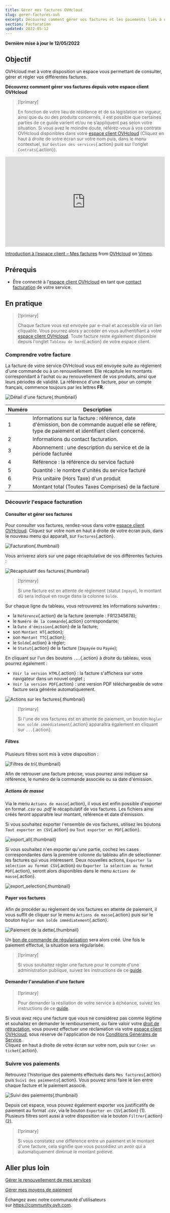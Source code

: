 ```yaml
---
title: Gérer mes factures OVHcloud
slug: gerer-factures-ovh
excerpt: Découvrez comment gérer vos factures et les paiements liés à celles-ci
section: Facturation
updated: 2022-05-12
---
```


**Dernière mise à jour le 12/05/2022**

## Objectif

OVHcloud met à votre disposition un espace vous permettant de consulter, gérer et régler vos différentes factures.

**Découvrez comment gérer vos factures depuis votre espace client OVHcloud**

> [!primary]
>
> En fonction de votre lieu de résidence et de sa législation en vigueur, ainsi que du ou des produits concernés, il est possible que certaines parties de ce guide varient et/ou ne s’appliquent pas selon votre situation. Si vous avez le moindre doute, référez-vous à vos contrats OVHcloud disponibles dans votre [espace client OVHcloud](https://www.ovh.com/auth/?action=gotomanager&from=https://www.ovh.com/fr/&ovhSubsidiary=fr) (Cliquez en haut à droite de votre écran sur votre nom puis, dans le menu contextuel, sur `Gestion des services`{.action} puis sur l'onglet `Contrats`{.action}).
>

<div style="padding:56.25% 0 0 0;position:relative;"><iframe src="https://player.vimeo.com/video/696213687?h=78a6ea1e6e&title=0&byline=0&portrait=0" style="position:absolute;top:0;left:0;width:100%;height:100%;" frameborder="0" allow="autoplay; fullscreen; picture-in-picture" allowfullscreen></iframe></div><script src="https://player.vimeo.com/api/player.js"></script>
<p><a href="https://vimeo.com/696213687">Introduction &agrave; l&rsquo;espace client &ndash; Mes factures</a> from <a href="https://vimeo.com/ovhcloud">OVHcloud</a> on <a href="https://vimeo.com">Vimeo</a>.</p>

## Prérequis

- Être connecté à l'[espace client OVHcloud](https://www.ovh.com/auth/?action=gotomanager&from=https://www.ovh.com/fr/&ovhSubsidiary=fr) en tant que [contact facturation](https://docs.ovh.com/fr/customer/gestion-des-contacts/) de votre service.

## En pratique

> [!primary]
>
> Chaque facture vous est envoyée par e-mail et accessible via un lien cliquable. Vous pourrez alors y accéder en vous authentifiant à votre [espace client OVHcloud](https://www.ovh.com/auth/?action=gotomanager&from=https://www.ovh.com/fr/&ovhSubsidiary=fr). Toute facture reste également disponible depuis l'onglet `Tableau de bord`{.action} de votre espace client.
>

### Comprendre votre facture

La facture de votre service OVHcloud vous est envoyée suite au règlement d'une commande ou à un renouvellement. Elle récapitule les montants correspondant à l'achat ou au renouvellement de vos produits, ainsi que leurs périodes de validité. La référence d'une facture, pour un compte français, commence toujours par les lettres **FR**.

![Détail d'une facture](images/invoice_ovh.png){.thumbnail}

|Numéro|Description|
|---|---|
|1|Informations sur la facture : référence, date d'émission, bon de commande auquel elle se réfère, type de paiement et identifiant client concerné.|
|2|Informations du contact facturation.|
|3|Abonnement : une description du service et de la période facturée|
|4|Référence : la référence du service facturé|
|5|Quantité : le nombre d'unités du service facturé|
|6|Prix unitaire (Hors Taxe) d'un produit|
|7|Montant total (Toutes Taxes Comprises) de la facture|

### Découvrir l'espace facturation

#### Consulter et gérer ses factures

Pour consulter vos factures, rendez-vous dans votre [espace client OVHcloud](https://www.ovh.com/auth/?action=gotomanager&from=https://www.ovh.com/fr/&ovhSubsidiary=fr). Cliquez sur votre nom en haut à droite de votre écran puis, dans le nouveau menu qui apparaît, sur `Factures`{.action}.

![Facturation](images/hubinvoices.png){.thumbnail}

Vous arriverez alors sur une page récapitulative de vos différentes factures :

![Récapitulatif des factures](images/billing_section.png){.thumbnail}

> [!primary]
>
> Si une facture est en attente de règlement (statut `Impayé`), le montant dû sera indiqué en rouge dans la colonne `Solde`.
>

Sur chaque ligne du tableau, vous retrouverez les informations suivantes :

- la `Référence`{.action} de la facture (exemple : FR12345678);
- le `Numéro de la commande`{.action} correspondante;
- la `Date d'émission`{.action} de la facture;
- son `Montant HT`{.action};
- son `Montant TTC`{.action};
- le `Solde`{.action} à régler;
- le `Statut`{.action} de la facture (`Impayée` ou `Payée`);

En cliquant sur l'un des boutons `...`{.action} à droite du tableau, vous pourrez également :

- `Voir la version HTML`{.action} : la facture s'affichera sur votre navigateur dans un nouvel onglet ;
- `Voir la version PDF`{.action} : une version PDF téléchargeable de votre facture sera générée automatiquement.

![Actions sur les factures](images/actions_choices.png){.thumbnail}

> [!primary]
>
> Si l'une de vos factures est en attente de paiement, un bouton `Régler mon solde immédiatement`{.action} apparaîtra également en cliquant sur `...`{.action}.
>

##### **Filtres**

Plusieurs filtres sont mis à votre disposition :

![Filtres de tri](images/sort_filters.png){.thumbnail}

Afin de retrouver une facture précise, vous pourrez ainsi indiquer sa référence, le numéro de la commande associée ou sa date d'émission.

##### **Actions de masse**

Via le menu `Actions de masse`{.action}, il vous est enfin possible d'exporter en format *.csv* ou *.pdf* le récapitulatif de vos factures. Les fichiers ainsi créés feront apparaître leur montant, référence et date d'émission.

Si vous souhaitez exporter l'ensemble de vos factures, utilisez les boutons `Tout exporter en CSV`{.action} ou `Tout exporter en PDF`{.action}.

![export_all](images/export_all.png){.thumbnail}

Si vous souhaitez n'en exporter qu'une partie, cochez les cases correspondantes dans la première colonne du tableau afin de sélectionner les factures qui vous intéressent. Deux nouvelles actions, `Exporter la sélection au format CSV`{.action} ou `Exporter la sélection au format PDF`{.action}, seront alors disponibles dans le menu `Actions de masse`{.action}.

![export_selection](images/export_selection.png){.thumbnail}

#### Payer vos factures <a name="pay-bills"></a>

Afin de procéder au règlement de vos factures en attente de paiement, il vous suffit de cliquer sur le menu `Actions de masse`{.action} puis sur le bouton `Régler mon solde immédiatement`{.action}.

![Paiement de la dette](images/pay_debt.png){.thumbnail}

Un [bon de commande de régularisation](https://docs.ovh.com/fr/billing/gerer-ses-commandes-ovh/#le-bon-de-commande) sera alors créé. Une fois le paiement effectué, la situation sera régularisée.

> [!primary]
>
> Si vous souhaitez régler une facture pour le compte d'une administration publique, suivez les instructions de ce [guide](https://docs.ovh.com/fr/billing/reglement-par-mandat-administratif/).
>

#### Demander l'annulation d'une facture

> [!primary]
>
> Pour demander la résiliation de votre service à échéance, suivez les instructions de ce [guide](https://docs.ovh.com/fr/billing/how-to-cancel-your-services/).
>

Si vous avez reçu une facture que vous ne considérez pas comme légitime et souhaitez en demander le remboursement, ou faire valoir votre [droit de rétractation](https://docs.ovh.com/fr/billing/gerer-ses-commandes-ovh/#appliquer-le-droit-de-retractation), vous pouvez effectuer une réclamation via votre [espace client OVHcloud](https://www.ovh.com/auth/?action=gotomanager&from=https://www.ovh.com/fr/&ovhSubsidiary=fr), sous réserve de l'application de nos [Conditions Générales de Service](https://contract.eu.ovhapis.com/1.0/pdf/contrat_genServices-fr.pdf).
<br> Cliquez en haut à droite de votre écran sur votre nom, puis sur `Créer un ticket`{.action}.

### Suivre vos paiements

Retrouvez l'historique des paiements effectués dans `Mes factures`{.action} puis `Suivi des paiements`{.action}. Vous pouvez ainsi faire le lien entre chaque facture et le paiement associé.

![Suivi des paiements](images/payment_tracking.png){.thumbnail}

Depuis cet espace, vous pouvez également exporter vos justificatifs de paiement au format *.csv*, via le bouton `Exporter en CSV`{.action} (1). Plusieurs filtres sont aussi à votre disposition via le bouton `Filtrer`{.action} (2).

> [!primary]
>
> Si vous constatez une différence entre un paiement et le montant d'une facture, cela signifie que vous possédiez un avoir qui a automatiquement diminué le montant prélevé.
>

## Aller plus loin

[Gérer le renouvellement de mes services](https://docs.ovh.com/fr/billing/renouvellement-automatique-ovh/)

[Gérer mes moyens de paiement](https://docs.ovh.com/fr/billing/manage-payment-methods/)

Échangez avec notre communauté d'utilisateurs sur <https://community.ovh.com>.

